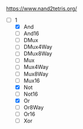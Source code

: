 https://www.nand2tetris.org/

- [ ] 1
  - [x] And
  - [ ] And16
  - [ ] DMux
  - [ ] DMux4Way
  - [ ] DMux8Way
  - [ ] Mux
  - [ ] Mux4Way
  - [ ] Mux8Way
  - [ ] Mux16
  - [x] Not
  - [ ] Not16
  - [x] Or
  - [ ] Or8Way
  - [ ] Or16
  - [ ] Xor
